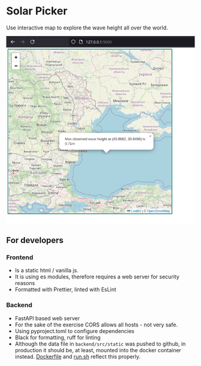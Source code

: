 # Solar Picker

Use interactive map to explore the wave height all over the world.

![example map](doc/example.png)


## For developers

### Frontend

* Is a static html / vanilla js.
* It is using es modules, therefore requires a web server for security reasons
* Formatted with Prettier, linted with EsLint


### Backend

* FastAPI based web server
* For the sake of the exercise CORS allows all hosts - not very safe.
* Using pyproject.toml to configure dependencies
* Black for formatting, ruff for linting
* Although the data file in `backend/src/static` was pushed to github,
    in production it should be, at least, mounted into the docker container instead.
    [Dockerfile](docker/Dockerfile) and [run.sh](./run.sh) reflect this properly.

